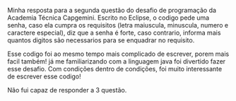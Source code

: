 Minha resposta para a segunda questão do desafio de programação da Academia Técnica Capgemini.
Escrito no Eclipse, o codigo pede uma senha, caso ela cumpra os requisitos (letra maiuscula, minuscula, numero e caractere especial), diz que a senha é forte, caso contrario, informa mais quantos digitos são necessarios para se enquadrar no requisito.

Esse codigo foi ao mesmo tempo mais complicado de escrever, porem mais facil também! já me familiarizando com a linguagem java foi divertido fazer esse desafio. Com condições dentro de condições, foi muito interessante de escrever esse codigo! 

Não fui capaz de responder a 3 questão.
